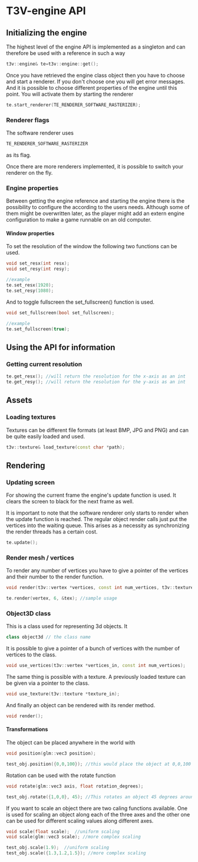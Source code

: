 # T3V-engine API

## Initializing the engine

The highest level of the engine API is implemented as a singleton and can therefore
be used with a reference in such a way

```cpp
t3v::engine& te=t3v::engine::get();
```

Once you have retrieved the engine class object then you have to choose and start a renderer.
If you don't choose one you will get error messages. And it is possible to choose different properties
of the engine until this point. You will activate them by starting the renderer

```cpp
te.start_renderer(TE_RENDERER_SOFTWARE_RASTERIZER);
```

### Renderer flags

The software renderer uses
```cpp
TE_RENDERER_SOFTWARE_RASTERIZER
```
as its flag.

Once there are more renderers implemented, it is possible to switch your renderer on the fly.


### Engine properties

Between getting the engine reference and starting the engine there is the possibility to configure the
according to the users needs. Although some of them might be overwritten later, as the player might add
an extern engine configuration to make a game runnable on an old computer.

#### Window properties

To set the resolution of the window the following two functions can be used.
```cpp
void set_resx(int resx);
void set_resy(int resy);

//example
te.set_resx(1920);
te.set_resy(1080);
```

And to toggle fullscreen the set_fullscreen() function is used.

```cpp
void set_fullscreen(bool set_fullscreen);

//example
te.set_fullscreen(true);
```

## Using the API for information

### Getting current resolution

```cpp
te.get_resx(); //will return the resolution for the x-axis as an int
te.get_resy(); //will return the resolution for the y-axis as an int
```

## Assets

### Loading textures

Textures can be different file formats (at least BMP, JPG and PNG) and can be quite easily loaded and used.

```cpp
t3v::texture& load_texture(const char *path);
```

## Rendering

### Updating screen
For showing the current frame the engine's update function is used. It clears the screen to black
for the next frame as well.

It is important to note that the software renderer only starts to render when the update function is reached.
The regular object render calls just put the vertices into the waiting queue. This arises as a necessity as
synchronizing the render threads has a certain cost.

```cpp
te.update();
```


### Render mesh / vertices

To render any number of vertices you have to give a pointer of the vertices and their number
to the render function.

```cpp
void render(t3v::vertex *vertices, const int num_vertices, t3v::texture *texture); // function declaration

te.render(vertex, 6, &tex); //sample usage
```

### Object3D class

This is a class used for representing 3d objects. It 

```cpp
class object3d // the class name
```

It is possible to give a pointer of a bunch of vertices with the number of vertices to the class.

```cpp
void use_vertices(t3v::vertex *vertices_in, const int num_vertices);
```

The same thing is possible with a texture. A previously loaded texture can be given via a pointer to the class.
```cpp
void use_texture(t3v::texture *texture_in);
```

And finally an object can be rendered with its render method.
```cpp
void render();
```

#### Transformations

The object can be placed anywhere in the world with

```cpp
void position(glm::vec3 position);

test_obj.position({0,0,100}); //this would place the object at 0,0,100
```

Rotation can be used with the rotate function
```cpp
void rotate(glm::vec3 axis, float rotation_degrees);

test_obj.rotate({1,0,0}, 45); //This rotates an object 45 degrees around its x-axis
```

If you want to scale an object there are two caling functions available.
One is used for scaling an object along each of the three axes and the other one can be used for different
scaling values along different axes.

```cpp
void scale(float scale);  //uniform scaling
void scale(glm::vec3 scale); //more complex scaling

test_obj.scale(1.9);  //uniform scaling
test_obj.scale({1.3,1.2,1.5}); //more complex scaling
```
